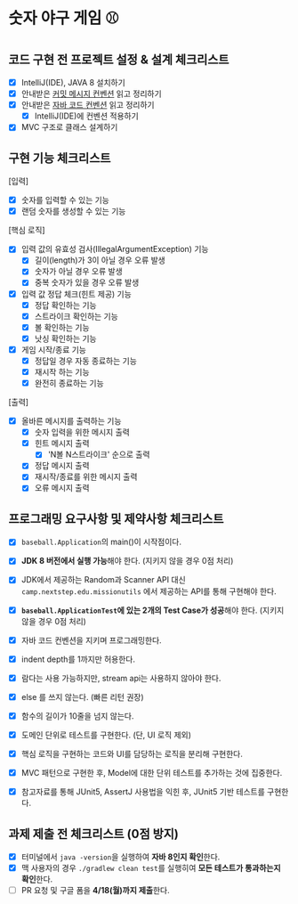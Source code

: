 # 숫자 야구 게임 ⚾️

## 코드 구현 전 프로젝트 설정 & 설계 체크리스트

- [X] IntelliJ(IDE), JAVA 8 설치하기
- [X] 안내받은 [커밋 메시지 컨벤션](https://gist.github.com/stephenparish/9941e89d80e2bc58a153) 읽고 정리하기
- [X] 안내받은 [자바 코드 컨벤션](https://github.com/woowacourse/woowacourse-docs/tree/master/styleguide/java) 읽고 정리하기
    - [X] IntelliJ(IDE)에 컨벤션 적용하기
- [X] MVC 구조로 클래스 설계하기

## 구현 기능 체크리스트

[입력]

- [X] 숫자를 입력할 수 있는 기능
- [X] 랜덤 숫자를 생성할 수 있는 기능

[핵심 로직]

- [X] 입력 값의 유효성 검사(IllegalArgumentException) 기능
    - [X] 길이(length)가 3이 아닐 경우 오류 발생
    - [X] 숫자가 아닐 경우 오류 발생
    - [X] 중복 숫자가 있을 경우 오류 발생
- [X] 입력 값 정답 체크(힌트 제공) 기능
    - [X] 정답 확인하는 기능
    - [X] 스트라이크 확인하는 기능
    - [X] 볼 확인하는 기능
    - [X] 낫싱 확인하는 기능
- [X] 게임 시작/종료 기능
    - [X] 정답일 경우 자동 종료하는 기능
    - [X] 재시작 하는 기능
    - [X] 완전히 종료하는 기능

[출력]

- [X] 올바른 메시지를 출력하는 기능
    - [X] 숫자 입력을 위한 메시지 출력
    - [X] 힌트 메시지 출력
        - [X] 'N볼 N스트라이크' 순으로 출력
    - [X] 정답 메시지 출력
    - [X] 재시작/종료를 위한 메시지 출력
    - [X] 오류 메시지 출력

## 프로그래밍 요구사항 및 제약사항 체크리스트

- [X] `baseball.Application`의 main()이 시작점이다.
- [X] **JDK 8 버전에서 실행 가능**해야 한다. (지키지 않을 경우 0점 처리)
- [X] JDK에서 제공하는 Random과 Scanner API 대신 `camp.nextstep.edu.missionutils` 에서 제공하는 API를 통해 구현해야 한다.
- [X] **`baseball.ApplicationTest`에 있는 2개의 Test Case가 성공**해야 한다. (지키지 않을 경우 0점 처리)


- [X] 자바 코드 컨벤션을 지키며 프로그래밍한다.
- [X] indent depth를 1까지만 허용한다.
- [X] 람다는 사용 가능하지만, stream api는 사용하지 않아야 한다.
- [X] else 를 쓰지 않는다. (빠른 리턴 권장)
- [X] 함수의 길이가 10줄을 넘지 않는다.

- [X] 도메인 단위로 테스트를 구현한다. (단, UI 로직 제외)
- [X] 핵심 로직을 구현하는 코드와 UI를 담당하는 로직을 분리해 구현한다.
- [X] MVC 패턴으로 구현한 후, Model에 대한 단위 테스트를 추가하는 것에 집중한다.
- [X] 참고자료를 통해 JUnit5, AssertJ 사용법을 익힌 후, JUnit5 기반 테스트를 구현한다.

## 과제 제출 전 체크리스트 (0점 방지)

- [X] 터미널에서 `java -version`을 실행하여 **자바 8인지 확인**한다.
- [X] 맥 사용자의 경우 `./gradlew clean test`를 실행히여 **모든 테스트가 통과하는지 확인**한다.
- [ ] PR 요청 및 구글 폼을 **4/18(월)까지 제출**한다.
